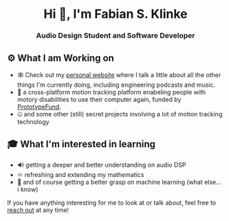 <h1 align="center">Hi 👋, I'm Fabian S. Klinke</h1>
<h3 align="center">Audio Design Student and Software Developer</h3>

## ⚙️ What I am Working on
- 🕸️ Check out my [personal website](https://fabiansklinke.info) where I talk a little about all the other things I'm currently doing, including engineering podcasts and music.
- 🏥 a cross-platform motion tracking platform enabeling people with motory disabilities to use their computer again, funded by [PrototypeFund](https://prototypefund.de/project/ctrlability-kontroller-fuer-menschen-mit-motorischen-einschraenkungen/).
- 🤐 and some other (still) secret projects involving a lot of motion tracking technology

## 🎓 What I'm interested in learning
- 🔊 getting a deeper and better understanding on audio DSP
- ♾️ refreshing and extending my mathematics
- 🤖 and of course getting a better grasp on machine learning (what else... i know)

If you have anything interesting for me to look at or talk about, feel free to [reach out](mailto:github@fabiansklinke.info) at any time! 
